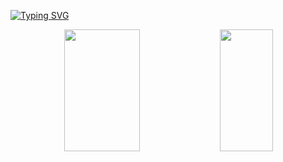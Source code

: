 <a href="https://git.io/typing-svg"><img src="https://readme-typing-svg.demolab.com?font=Fira+Code&pause=1000&color=007A00&center=true&vCenter=true&random=false&width=1000&lines=Bem+vindo!+Welcome!+Bien+Venido!;RaviCarrillo's+GitHub" alt="Typing SVG" /></a>

<div align="center">  
  <img width="49%" height="195px" src="https://github-readme-stats.vercel.app/api?username=RaviCarrillo&theme=shadow_green&show_icons=true&count_private=true&hide_border=true&alt="RaviCarrillo github stats" /> 
  
  <img width="41%" height="195px" src="https://github-readme-stats.vercel.app/api/top-langs/?username=RaviCarrillo&theme=shadow_green&layout=compact&hide_border=true" />
</div>
